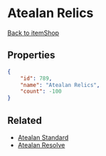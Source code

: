 # Atealan Relics

<no description available>

[Back to itemShop](../item-shops.md)

## Properties

```json
{
    "id": 789,
    "name": "Atealan Relics",
    "count": -100
}
```

## Related

- [Atealan Standard](../items/21626-atealan-standard.md)
- [Atealan Resolve](../items/22054-atealan-resolve.md)

